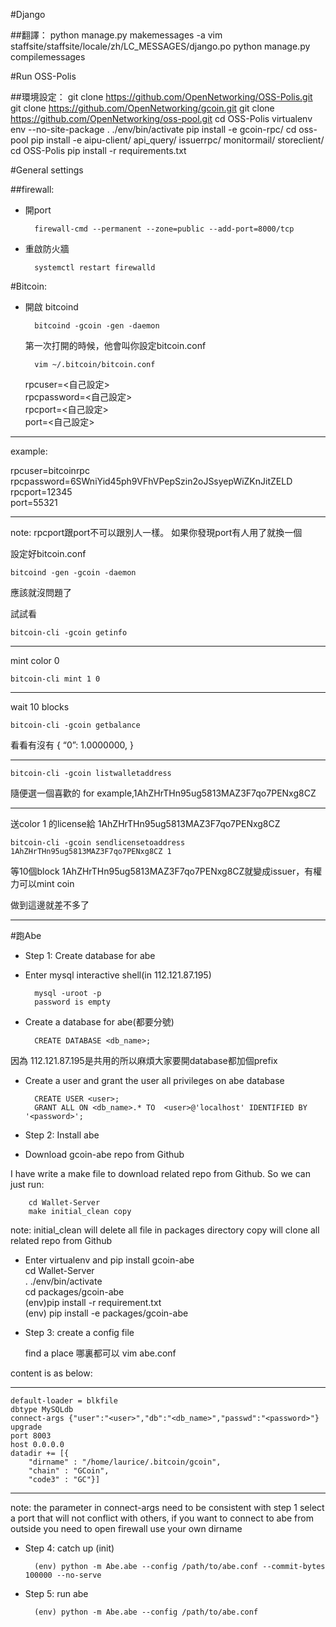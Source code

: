 #Django

##翻譯：
    python manage.py makemessages -a
    vim staffsite/staffsite/locale/zh/LC_MESSAGES/django.po
    python manage.py compilemessages

#Run OSS-Polis

##環境設定：
    git clone https://github.com/OpenNetworking/OSS-Polis.git
    git clone https://github.com/OpenNetworking/gcoin.git
    git clone https://github.com/OpenNetworking/oss-pool.git
    cd OSS-Polis
    virtualenv env --no-site-package
    . ./env/bin/activate
    pip install -e gcoin-rpc/
    cd oss-pool
    pip install -e aipu-client/ api_query/ issuerrpc/ monitormail/ storeclient/
    cd OSS-Polis
    pip install -r requirements.txt

#General settings

##firewall:

- 開port

        firewall-cmd --permanent --zone=public --add-port=8000/tcp

- 重啟防火牆

        systemctl restart firewalld


#Bitcoin:

- 開啟 bitcoind

        bitcoind -gcoin -gen -daemon

    第一次打開的時候，他會叫你設定bitcoin.conf
    
        vim ~/.bitcoin/bitcoin.conf

    rpcuser=<自己設定>  
    rpcpassword=<自己設定>  
    rpcport=<自己設定>  
    port=<自己設定>

-------------------------
example:

rpcuser=bitcoinrpc  
rpcpassword=6SWniYid45ph9VFhVPepSzin2oJSsyepWiZKnJitZELD  
rpcport=12345  
port=55321

-------------------------
note: rpcport跟port不可以跟別人一樣。 如果你發現port有人用了就換一個


設定好bitcoin.conf

    bitcoind -gen -gcoin -daemon
應該就沒問題了
    
試試看
    
    bitcoin-cli -gcoin getinfo

---------------------------------------------

mint color 0

    bitcoin-cli mint 1 0

-----------------------------------
wait 10 blocks

    bitcoin-cli -gcoin getbalance

看看有沒有
{
  “0”: 1.0000000,
}

--------------------------------------

    bitcoin-cli -gcoin listwalletaddress

隨便選一個喜歡的
for example,1AhZHrTHn95ug5813MAZ3F7qo7PENxg8CZ

-----------------------------------

送color 1 的license給 1AhZHrTHn95ug5813MAZ3F7qo7PENxg8CZ
    
    bitcoin-cli -gcoin sendlicensetoaddress 1AhZHrTHn95ug5813MAZ3F7qo7PENxg8CZ 1

等10個block 
1AhZHrTHn95ug5813MAZ3F7qo7PENxg8CZ就變成issuer，有權力可以mint coin

做到這邊就差不多了

----------------------------------------

#跑Abe

- Step 1: Create database for abe

* Enter mysql interactive shell(in 112.121.87.195)
        
        mysql -uroot -p
        password is empty

* Create a database for abe(都要分號)

        CREATE DATABASE <db_name>;
因為 112.121.87.195是共用的所以麻煩大家要開database都加個prefix

* Create a user and grant the user all privileges on abe database

        CREATE USER <user>;
        GRANT ALL ON <db_name>.* TO  <user>@'localhost' IDENTIFIED BY '<password>';

- Step 2: Install abe
 
* Download gcoin-abe repo from Github

 I have write a make file to download related repo from Github.
 So we can just run:
        
        cd Wallet-Server
        make initial_clean copy

 note: initial_clean will delete all file in packages directory
          copy will clone all related repo from Github           
* Enter virtualenv and pip install gcoin-abe  
            cd Wallet-Server  
            . ./env/bin/activate  
            cd packages/gcoin-abe  
            (env)pip install -r requirement.txt  
            (env) pip install -e packages/gcoin-abe  


- Step 3: create a config file

    find a place 哪裏都可以
        vim abe.conf

content is as below:

----------------------------------------------
    default-loader = blkfile
    dbtype MySQLdb
    connect-args {"user":"<user>","db":"<db_name>","passwd":"<password>"} 
    upgrade
    port 8003
    host 0.0.0.0
    datadir += [{
        "dirname" : "/home/laurice/.bitcoin/gcoin",
        "chain" : "GCoin",
        "code3" : "GC"}]

----------------------------------------------
note: the parameter in connect-args need to be consistent with step 1
select a port that will not conflict with others, if you want to connect to abe from outside you need to open firewall
use your own dirname 

- Step 4: catch up (init)

        (env) python -m Abe.abe --config /path/to/abe.conf --commit-bytes 100000 --no-serve 

- Step 5: run abe

        (env) python -m Abe.abe --config /path/to/abe.conf 
